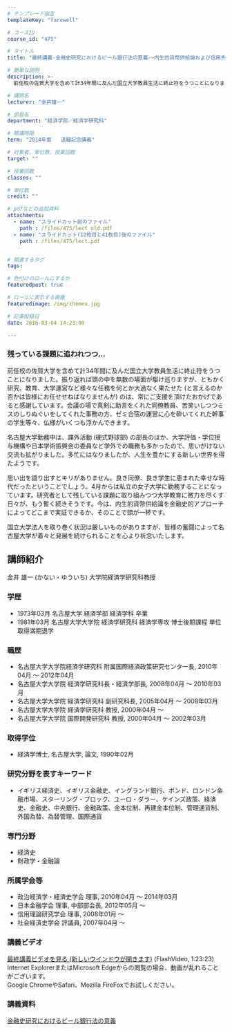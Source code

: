 ```yaml
---
# テンプレート指定
templateKey: "farewell"

# コースID
course_id: "475"

# タイトル
title: "最終講義-金融史研究におけるピール銀行法の意義-−内生的貨幣供給論および信用先行説の視点を取り込んで−"

# 簡単な説明
description: >-
  前任校の佐賀大学を含めて計34年間に及んだ国立大学教員生活に終止符をうつことになりました。振り返れば頭の中を無数の場面が駆け巡りますが、ともかく研究、教育、大学運営など様々な任務を何とか大過なく果...

# 講師名
lecturer: "金井雄一"

# 部局名
department: "経済学部／経済学研究科"

# 開講時限
term: "2014年度	退職記念講義"

# 対象者、単位数、授業回数
target: ""

# 授業回数
classes: ""

# 単位数
credit: ""

# pdfなどの追加資料
attachments: 
  - name: "スライドカット前のファイル" 
    path : /files/475/lect_old.pdf
  - name: "スライドカット(12枚目と41枚目)後のファイル" 
    path : /files/475/lect.pdf


# 関連するタグ
tags:

# 色付けのロールにするか
featuredpost: true

# ロールに表示する画像
featuredimage: /img/chemex.jpg

# 記事投稿日
date: 2016-03-04 14:23:00

---
```

### 残っている課題に追われつつ... 

前任校の佐賀大学を含めて計34年間に及んだ国立大学教員生活に終止符をうつことになりました。振り返れば頭の中を無数の場面が駆け巡りますが、ともかく研究、教育、大学運営など様々な任務を何とか大過なく果たせた (と言えるのか否かは皆様にお任せせねばなりませんが) のは、常にご支援を頂けたおかげであると感謝しています。会議の場で真剣に助言をくれた同僚教員、苦笑いしつつミスのしりぬぐいをしてくれた事務の方、ゼミ合宿の運営に心を砕いてくれた幹事の学生等々、仏様がいくつも浮かんできます。 

名古屋大学勤務中は、課外活動 (硬式野球部) の部長のほか、大学評価・学位授与機構や日本学術振興会の委員など学外での職務も多かったので、思いがけない交流も拡がりました。多忙にはなりましたが、人生を豊かにする新しい世界を得たようです。 

思い出を語り出すとキリがありません。良き同僚、良き学生に恵まれた幸せな時代だったということでしょう。4月からは私立の女子大学に勤務することになっています。研究者として残している課題に取り組みつつ大学教育に微力を尽くす日々が、もう暫く続きそうです。今は、内生的貨幣供給論を金融史的アプローチによってどこまで実証できるか、そのことで頭が一杯です。 

国立大学法人を取り巻く状況は厳しいものがありますが、皆様の奮闘によって名古屋大学が着々と発展を続けられることを心より祈念いたします。
## 講師紹介

金井 雄一 (かない・ゆういち) 大学院経済学研究科教授

### 学歴

  * 1973年03月 名古屋大学 経済学部 経済学科 卒業 
  * 1981年03月 名古屋大学大学院 経済学研究科 経済学専攻 博士後期課程 単位取得満期退学

### 職歴

  * 名古屋大学大学院経済学研究科 附属国際経済政策研究センター長, 2010年04月 ～ 2012年04月 
  * 名古屋大学大学院 経済学研究科長・経済学部長, 2008年04月 ～ 2010年03月 
  * 名古屋大学大学院 経済学研究科 副研究科長, 2005年04月 ～ 2008年03月 
  * 名古屋大学大学院 経済学研究科 教授, 2000年04月 ～ 
  * 名古屋大学大学院 国際開発研究科 教授, 2000年04月 ～ 2002年03月 

### 取得学位

  * 経済学博士, 名古屋大学, 論文, 1990年02月 

### 研究分野を表すキーワード

  * イギリス経済史、イギリス金融史、イングランド銀行、ポンド、ロンドン金融市場、スターリング・ブロック、ユーロ・ダラー、ケインズ政策、経済史、金融史、中央銀行、金融政策、金本位制、再建金本位制、管理通貨制、外国為替、為替管理、国際通貨 

### 専門分野

  * 経済史 
  * 財政学・金融論 

### 所属学会等

  * 政治経済学・経済史学会 理事, 2010年04月 ～ 2014年03月
  * 日本金融学会 理事, 中部部会長, 2012年05月 ～
  * 信用理論研究学会 理事, 2008年01月 ～
  * 社会経済史学会 評議員, 2007年04月 ～
### 講義ビデオ

[最終講義ビデオを見る (新しいウインドウが開きます)](http://nuvideo.media.nagoya-u.ac.jp/embed/b57deab80e3b37185a2e096b7dda7f8a5b3eb8c1) (FlashVideo, 1:23:23)  
Internet ExplorerまたはMicrosoft Edgeからの閲覧の場合、動画が乱れることがございます。  
Google ChromeやSafari、Mozilla FireFoxでお試しください。 

### 講義資料


[金融史研究におけるピール銀行法の意義](/files/475/lect.pdf) 
